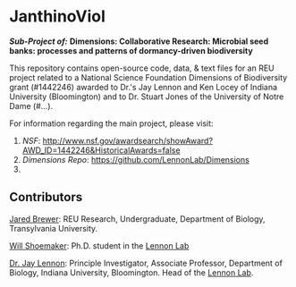 # JanthinoViol

***Sub-Project of:***
**Dimensions: Collaborative Research: Microbial seed banks: processes and patterns of dormancy-driven biodiversity**

This repository contains open-source code, data, & text files for an REU project related to a National Science Foundation Dimensions of Biodiversity grant (#1442246) awarded to Dr.'s Jay Lennon and Ken Locey of Indiana University (Bloomington) and to Dr. Stuart Jones of the University of Notre Dame (#...).

For information regarding the main project, please visit: 

1. *NSF*: http://www.nsf.gov/awardsearch/showAward?AWD_ID=1442246&HistoricalAwards=false
2. *Dimensions Repo*: https://github.com/LennonLab/Dimensions
3. 

## Contributors

[Jared Brewer](http://jaredbrewer.me): REU Research, Undergraduate, Department of Biology, Transylvania University. 

[Will Shoemaker](https://github.com/wrshoemaker): Ph.D. student in the [Lennon Lab](http://www.indiana.edu/~microbes/people.php)

[Dr. Jay Lennon](http://www.indiana.edu/~microbes/people.php): Principle Investigator, Associate Professor, Department of Biology, Indiana University, Bloomington. Head of the [Lennon Lab](http://www.indiana.edu/~microbes/people.php).
